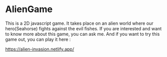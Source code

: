 # AlienGame
This is a 2D javascript game. It takes place on an alien world where our hero(Seahorse) fights against the evil fishes. If you are interested and want to know more about this game, you can ask me. And if you want to try this game out, you can play it here : 

https://alien-invasion.netlify.app/
